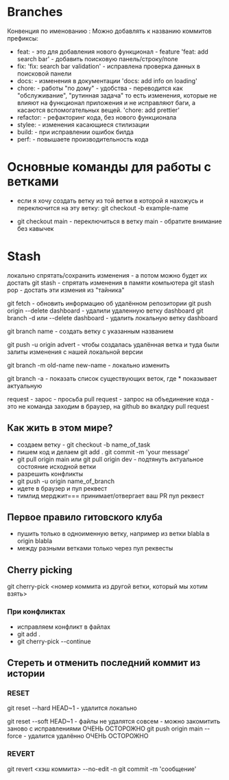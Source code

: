 # Branches

Конвенция по именованию :
Можно добавлять к названию коммитов префиксы:
- feat: - это для добавления нового функционал - feature
    'feat: add search bar' - добавить поисковую панель/строку/поле
- fix: 
    'fix: search bar validation' - исправлена проверка данных в поисковой панели
- docs: - изменения в документации
    'docs: add info on loading'
- chore: - работы "по дому" - удобства - переводится как "обслуживание", "рутинная задача" 
           то есть изменения, которые не влияют на функционал приложения и не исправляют баги, а касаются вспомогательных вещей. 
    'chore: add prettier'  
- refactor: - рефакторинг кода, без нового функционала  
- stylee: - изменения касающиеся стилизации
- build: - при исправлении ошибок билда
- perf: - повышаете производительность кода

# Основные команды для работы с ветками 
- если я хочу создать ветку из той ветки в которой я нахожусь
и переключится на эту ветку: git checkout -b example-name 

- git checkout main - переключиться в ветку main - обратите внимание без кавычек

# Stash
локально спрятать/сохранить изменения - а потом можно будет их достать
git stash - спрятать изменения в памяти компьютера
git stash pop - достать эти измения из "тайника"


git fetch - обновить информацию об удалённом репозитории
git push origin --delete dashboard - удалили удаленную ветку dashboard
git branch -d или --delete dashboard - удалить локальную ветку dashboard

git branch name - создать ветку с указанным названием

git push -u origin advert - чтобы создалась удалённая ветка и туда были залиты изменения с нашей локальной версии

git branch -m old-name new-name - локально изменить

git branch -a - показать список существующих веток, где * показывает актуальную

request - зарос - просьба
pull request - запрос на объединение кода - это не команда
заходим в браузер, на github во вкалдку pull request

## Как жить в этом мире?
- создаем ветку - git checkout -b name_of_task
- пишем код и делаем 
    git add .
    git commit -m 'your message'
- git pull origin main или git pull origin dev - подтянуть актуальное
  состояние исходной ветки
- разрешить конфликты
- git push -u origin name_of_branch
- идете в браузер и пул реквест
- тимлид мерджит=== принимает/отвергает ваш PR пул реквест

## Первое правило гитовского клуба
- пушить только в одноименную ветку, например из ветки blabla в origin blabla
- между разными ветками только через пул реквесты

## Cherry picking
git cherry-pick <номер коммита из другой ветки, который мы хотим взять>

### При конфликтах
- исправляем конфликт в файлах
- git add .
- git cherry-pick --continue

## Стереть и отменить последний коммит из истории
### RESET
git reset --hard HEAD~1 - удалится локально

git reset --soft HEAD~1 - файлы не удалятся совсем - можно закомитить заново с исправлениями
ОЧЕНЬ ОСТОРОЖНО
git push origin main --force - удалится удалённо
ОЧЕНЬ ОСТОРОЖНО

### REVERT
git revert <хэш коммита> --no-edit -n
git commit -m 'сообщение'